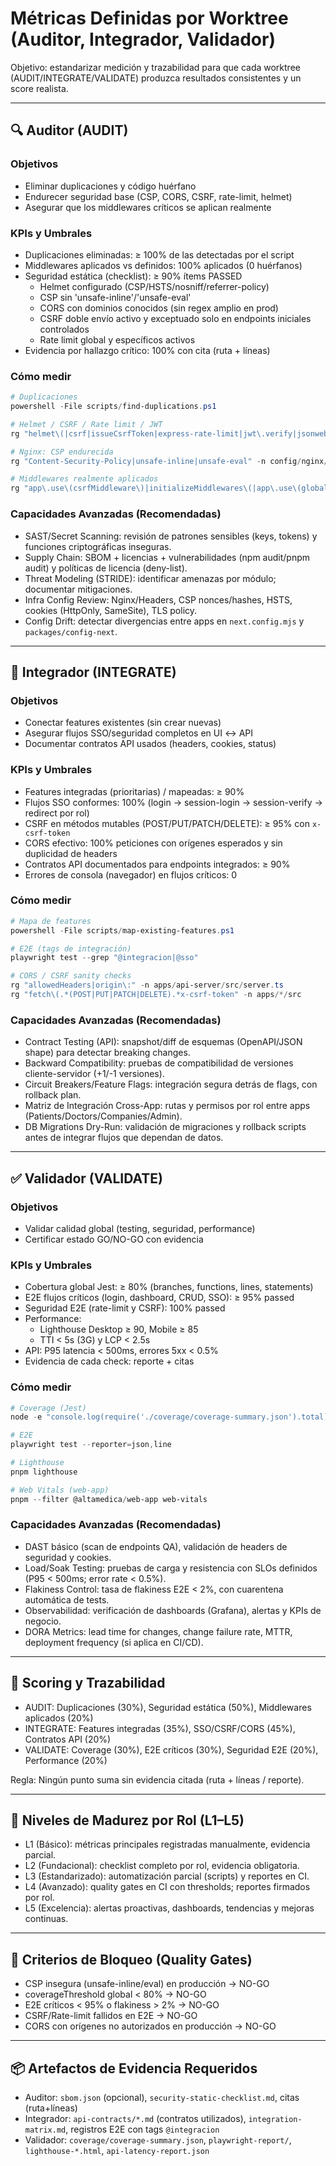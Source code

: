 # Métricas Definidas por Worktree (Auditor, Integrador, Validador)

Objetivo: estandarizar medición y trazabilidad para que cada worktree (AUDIT/INTEGRATE/VALIDATE) produzca resultados consistentes y un score realista.

---

## 🔍 Auditor (AUDIT)

### Objetivos

- Eliminar duplicaciones y código huérfano
- Endurecer seguridad base (CSP, CORS, CSRF, rate-limit, helmet)
- Asegurar que los middlewares críticos se aplican realmente

### KPIs y Umbrales

- Duplicaciones eliminadas: ≥ 100% de las detectadas por el script
- Middlewares aplicados vs definidos: 100% aplicados (0 huérfanos)
- Seguridad estática (checklist): ≥ 90% ítems PASSED
  - Helmet configurado (CSP/HSTS/nosniff/referrer-policy)
  - CSP sin 'unsafe-inline'/'unsafe-eval'
  - CORS con dominios conocidos (sin regex amplio en prod)
  - CSRF doble envío activo y exceptuado solo en endpoints iniciales controlados
  - Rate limit global y específicos activos
- Evidencia por hallazgo crítico: 100% con cita (ruta + líneas)

### Cómo medir

```powershell
# Duplicaciones
powershell -File scripts/find-duplications.ps1

# Helmet / CSRF / Rate limit / JWT
rg "helmet\(|csrf|issueCsrfToken|express-rate-limit|jwt\.verify|jsonwebtoken" -n apps/

# Nginx: CSP endurecida
rg "Content-Security-Policy|unsafe-inline|unsafe-eval" -n config/nginx/

# Middlewares realmente aplicados
rg "app\.use\(csrfMiddleware\)|initializeMiddlewares\(|app\.use\(globalRateLimiter" -n apps/api-server/src
```

### Capacidades Avanzadas (Recomendadas)

- SAST/Secret Scanning: revisión de patrones sensibles (keys, tokens) y funciones criptográficas inseguras.
- Supply Chain: SBOM + licencias + vulnerabilidades (npm audit/pnpm audit) y políticas de licencia (deny-list).
- Threat Modeling (STRIDE): identificar amenazas por módulo; documentar mitigaciones.
- Infra Config Review: Nginx/Headers, CSP nonces/hashes, HSTS, cookies (HttpOnly, SameSite), TLS policy.
- Config Drift: detectar divergencias entre apps en `next.config.mjs` y `packages/config-next`.

---

## 🔗 Integrador (INTEGRATE)

### Objetivos

- Conectar features existentes (sin crear nuevas)
- Asegurar flujos SSO/seguridad completos en UI ↔ API
- Documentar contratos API usados (headers, cookies, status)

### KPIs y Umbrales

- Features integradas (prioritarias) / mapeadas: ≥ 90%
- Flujos SSO conformes: 100% (login → session-login → session-verify → redirect por rol)
- CSRF en métodos mutables (POST/PUT/PATCH/DELETE): ≥ 95% con `x-csrf-token`
- CORS efectivo: 100% peticiones con orígenes esperados y sin duplicidad de headers
- Contratos API documentados para endpoints integrados: ≥ 90%
- Errores de consola (navegador) en flujos críticos: 0

### Cómo medir

```powershell
# Mapa de features
powershell -File scripts/map-existing-features.ps1

# E2E (tags de integración)
playwright test --grep "@integracion|@sso"

# CORS / CSRF sanity checks
rg "allowedHeaders|origin\:" -n apps/api-server/src/server.ts
rg "fetch\(.*(POST|PUT|PATCH|DELETE).*x-csrf-token" -n apps/*/src
```

### Capacidades Avanzadas (Recomendadas)

- Contract Testing (API): snapshot/diff de esquemas (OpenAPI/JSON shape) para detectar breaking changes.
- Backward Compatibility: pruebas de compatibilidad de versiones cliente-servidor (+1/-1 versiones).
- Circuit Breakers/Feature Flags: integración segura detrás de flags, con rollback plan.
- Matriz de Integración Cross-App: rutas y permisos por rol entre apps (Patients/Doctors/Companies/Admin).
- DB Migrations Dry-Run: validación de migraciones y rollback scripts antes de integrar flujos que dependan de datos.

---

## ✅ Validador (VALIDATE)

### Objetivos

- Validar calidad global (testing, seguridad, performance)
- Certificar estado GO/NO-GO con evidencia

### KPIs y Umbrales

- Cobertura global Jest: ≥ 80% (branches, functions, lines, statements)
- E2E flujos críticos (login, dashboard, CRUD, SSO): ≥ 95% passed
- Seguridad E2E (rate-limit y CSRF): 100% passed
- Performance:
  - Lighthouse Desktop ≥ 90, Mobile ≥ 85
  - TTI < 5s (3G) y LCP < 2.5s
- API: P95 latencia < 500ms, errores 5xx < 0.5%
- Evidencia de cada check: reporte + citas

### Cómo medir

```powershell
# Coverage (Jest)
node -e "console.log(require('./coverage/coverage-summary.json').total)"

# E2E
playwright test --reporter=json,line

# Lighthouse
pnpm lighthouse

# Web Vitals (web-app)
pnpm --filter @altamedica/web-app web-vitals
```

### Capacidades Avanzadas (Recomendadas)

- DAST básico (scan de endpoints QA), validación de headers de seguridad y cookies.
- Load/Soak Testing: pruebas de carga y resistencia con SLOs definidos (P95 < 500ms; error rate < 0.5%).
- Flakiness Control: tasa de flakiness E2E < 2%, con cuarentena automática de tests.
- Observabilidad: verificación de dashboards (Grafana), alertas y KPIs de negocio.
- DORA Metrics: lead time for changes, change failure rate, MTTR, deployment frequency (si aplica en CI/CD).

---

## 📏 Scoring y Trazabilidad

- AUDIT: Duplicaciones (30%), Seguridad estática (50%), Middlewares aplicados (20%)
- INTEGRATE: Features integradas (35%), SSO/CSRF/CORS (45%), Contratos API (20%)
- VALIDATE: Coverage (30%), E2E críticos (30%), Seguridad E2E (20%), Performance (20%)

Regla: Ningún punto suma sin evidencia citada (ruta + líneas / reporte).

---

## 🧪 Niveles de Madurez por Rol (L1–L5)

- L1 (Básico): métricas principales registradas manualmente, evidencia parcial.
- L2 (Fundacional): checklist completo por rol, evidencia obligatoria.
- L3 (Estandarizado): automatización parcial (scripts) y reportes en CI.
- L4 (Avanzado): quality gates en CI con thresholds; reportes firmados por rol.
- L5 (Excelencia): alertas proactivas, dashboards, tendencias y mejoras continuas.

---

## 🚫 Criterios de Bloqueo (Quality Gates)

- CSP insegura (unsafe-inline/eval) en producción → NO-GO
- coverageThreshold global < 80% → NO-GO
- E2E críticos < 95% o flakiness > 2% → NO-GO
- CSRF/Rate-limit fallidos en E2E → NO-GO
- CORS con orígenes no autorizados en producción → NO-GO

---

## 📦 Artefactos de Evidencia Requeridos

- Auditor: `sbom.json` (opcional), `security-static-checklist.md`, citas (ruta+líneas)
- Integrador: `api-contracts/*.md` (contratos utilizados), `integration-matrix.md`, registros E2E con tags `@integracion`
- Validador: `coverage/coverage-summary.json`, `playwright-report/`, `lighthouse-*.html`, `api-latency-report.json`

